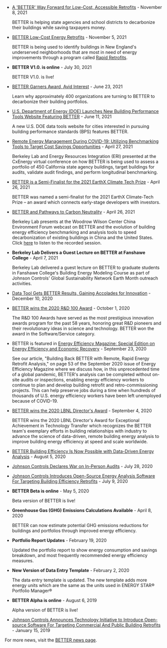 - [A 'BETTER' Way Forward for Low-Cost, Accessible Retrofits](https://newscenter.lbl.gov/2021/11/08/a-better-way-forward-for-low-cost-accessible-retrofits/) - November 8, 2021

  BETTER is helping state agencies and school districts to decarbonize their buildings while saving taxpayers money.

- [BETTER Low-Cost Energy Retrofits](https://eta.lbl.gov/news/better-low-cost-energy-retrofits) - November 5, 2021

  BETTER is being used to identify buildings in New England's underserved neighborhoods that are most in need of energy improvements through a program called [Rapid Retrofits](https://rapidretrofits.tumblr.com/).

- **BETTER V1.0. is online** - July 30, 2021

  BETTER V1.0. is live!

- [BETTER Garners Award, Avid Interest](https://eta.lbl.gov/news/better-garners-award-avid-interest) - June 23, 2021

  Learn why approximately 400 organizations are turning to BETTER to decarbonize their building portfolios.

- [U.S. Department of Energy (DOE) Launches New Building Performance Tools Website Featuring BETTER](/#/better) - June 11, 2021

  A new U.S. DOE data tools website for cities interested in pursuing building performance standards (BPS) features BETTER.

- [Remote Energy Management During COVID-19: Utilizing Benchmarking Tools to Target Cost Savings Opportunities](https://www.cxenergy.com/cxenergy-2021-preliminary-technical-program/) - April 27, 2021

  Berkeley Lab and Energy Resources Integration (ERI) presented at the CxEnergy virtual conference on how BETTER is being used to assess a portfolio of 450 California state agency buildings, target buildings for audits, validate audit findings, and perform longitudinal benchmarking.

- [BETTER is a Semi-Finalist for the 2021 EarthX Climate Tech Prize](https://earthx.org/conference/e-capital-summit/) - April 26, 2021

  BETTER was named a semi-finalist for the 2021 EarthX Climate-Tech Prize – an award which connects early-stage developers with investors.

- [BETTER and Pathways to Carbon Neutrality](https://www.wilsoncenter.org/event/energy-efficiency-buildings-pathway-carbon-neutrality-us-and-china) - April 26, 2021

  Berkeley Lab presents at the Woodrow Wilson Center China Environment Forum webcast on BETTER and the evolution of building energy efficiency benchmarking and analysis tools to speed decarbonization of existing buildings in China and the United States. Click [here](https://youtu.be/zBOplzFccPM) to listen to the recorded session.

- **Berkeley Lab Delivers a Guest Lecture on BETTER at Fanshawe College** - April 7, 2021

  Berkeley Lab delivered a guest lecture on BETTER to graduate students in Fanshawe College's Building Energy Modeling Course as part of Johnson Controls' Global Sustainability Network Earth Month outreach activities.

- [Data Tool Gets BETTER Results, Gaining Accolades for Innovation](https://www.icf.com/insights/culture/better-data-tool-rd100-award) - December 10, 2020

- [BETTER wins the 2020 R&D 100 Award](https://www.rdworldonline.com/rd-100-award-winners-announced-in-process-prototyping-and-software-services-categories/) - October 1, 2020

  The R&D 100 Awards have served as the most prestigious innovation awards program for the past 58 years, honoring great R&D pioneers and their revolutionary ideas in science and technology. BETTER won the award in the Software/Service category.

- BETTER is featured in [Energy Efficiency Magazine: Special Edition on Energy Efficiency and Economic Recovery](https://energyefficiencymagazine.com/) - September 23, 2020

  See our article, "Building Back BETTER with Remote, Rapid Energy Retrofit Analysis," on page 53 of the September 2020 issue of Energy Efficiency Magazine where we discuss how, in this unprecedented time of a global pandemic, BETTER's analysis can be completed without on-site audits or inspections, enabling energy efficiency workers to continue to plan and develop building retrofit and retro-commissioning projects. This can help preserve jobs during a time when hundreds of thousands of U.S. energy efficiency workers have been left unemployed because of COVID-19.

- [BETTER wins the 2020 LBNL Director's Award](https://recognition.lbl.gov/2020-laureates/) - September 4, 2020

  BETTER wins the 2020 LBNL Director's Award for Exceptional Achievement in Technology Transfer which recognizes the BETTER team's exemplary efforts in building relationships with industry to advance the science of data-driven, remote building energy analysis to improve building energy efficiency at speed and scale worldwide.

- [BETTER Building Efficiency Is Now Possible with Data-Driven Energy Analysis](https://www.ase.org/blog/better-building-efficiency-now-possible-data-driven-energy-analysis) - August 5, 2020

- [Johnson Controls Declares War on In-Person Audits](https://www.propmodo.com/johnson-controls-declares-war-on-in-person-audits/) - July 28, 2020

- [Johnson Controls Introduces Open-Source Energy Analysis Software For Targeting Building Efficiency Retrofits](https://www.johnsoncontrols.com/media-center/news/press-releases/2020/07/09/johnson-controls-introduces-opensource-energy-analysis-software-for-targeting-building-efficiency-re) - July 9, 2020

- **BETTER Beta is online** - May 5, 2020

  Beta version of BETTER is live!

- **Greenhouse Gas (GHG) Emissions Calculations Available** - April 8, 2020

  BETTER can now estimate potential GHG emissions reductions for buildings and portfolios through improved energy efficiency.

- **Portfolio Report Updates** - February 19, 2020

  Updated the portfolio report to show energy consumption and savings breakdown, and most frequently recommended energy efficiency measures.

- **New Version of Data Entry Template** - February 2, 2020

  The data entry template is updated. The new template adds more energy units which are the same as the units used in ENERGY STAR® Portfolio Manager®

- **BETTER Alpha is online** - August 6, 2019

  Alpha version of BETTER is live!

- [Johnson Controls Announces Technology Initiative to Introduce Open-source Software For Targeting Commercial And Public Building Retrofits](https://www.johnsoncontrols.com/media-center/news/press-releases/2019/01/15/open-source-software-for-targeting-commercial-and-public-building-retrofits) - January 15, 2019

For more news, visit the [BETTER news page](https://better.lbl.gov/news/). 
